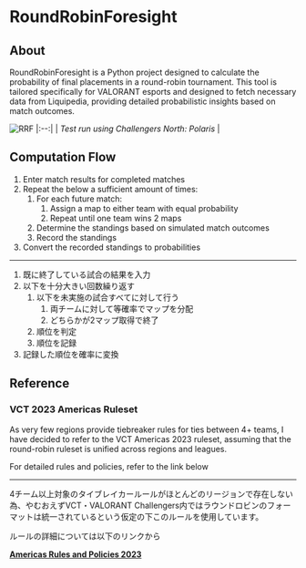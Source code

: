 # RoundRobinForesight

## About
RoundRobinForesight is a Python project designed to calculate the probability of final placements in a round-robin tournament. This tool is tailored specifically for VALORANT esports and designed to fetch necessary data from Liquipedia, providing detailed probabilistic insights based on match outcomes.

![RRF](https://github.com/Wolframike/RoundRobinForesight/assets/145457464/baa2cf42-bd98-4393-b3cb-90ae01a34a81)
|:--:| 
| *Test run using Challengers North: Polaris* |

## Computation Flow

1. Enter match results for completed matches
2. Repeat the below a sufficient amount of times:
    1. For each future match:
        1. Assign a map to either team with equal probability
        2. Repeat until one team wins 2 maps
    2. Determine the standings based on simulated match outcomes
    3. Record the standings
3. Convert the recorded standings to probabilities

---

1. 既に終了している試合の結果を入力
2. 以下を十分大きい回数繰り返す
    1. 以下を未実施の試合すべてに対して行う
        1. 両チームに対して等確率でマップを分配
        2. どちらかが2マップ取得で終了
    2. 順位を判定
    3. 順位を記録
3. 記録した順位を確率に変換

## Reference

### VCT 2023 Americas Ruleset

As very few regions provide tiebreaker rules for ties between 4+ teams, I have decided to refer to the VCT Americas 2023 ruleset, assuming that the round-robin ruleset is unified across regions and leagues.

For detailed rules and policies, refer to the link below

---

4チーム以上対象のタイブレイカールールがほとんどのリージョンで存在しない為、やむおえずVCT・VALORANT Challengers内ではラウンドロビンのフォーマットは統一されているという仮定の下このルールを使用しています。

ルールの詳細については以下のリンクから

**[Americas Rules and Policies 2023](https://www.dropbox.com/sh/xfy0lbve0hdr0ju/AAB0_AhrZQmhr4_HDOBQKK8Qa/Rules%20and%20Policies%202023/Americas%20Rules%20and%20Policies%202023?e=1&preview=VCT+Americas+Event-Specific+Ruleset+(v23.2).pdf&subfolder_nav_tracking=1&dl=0)**
